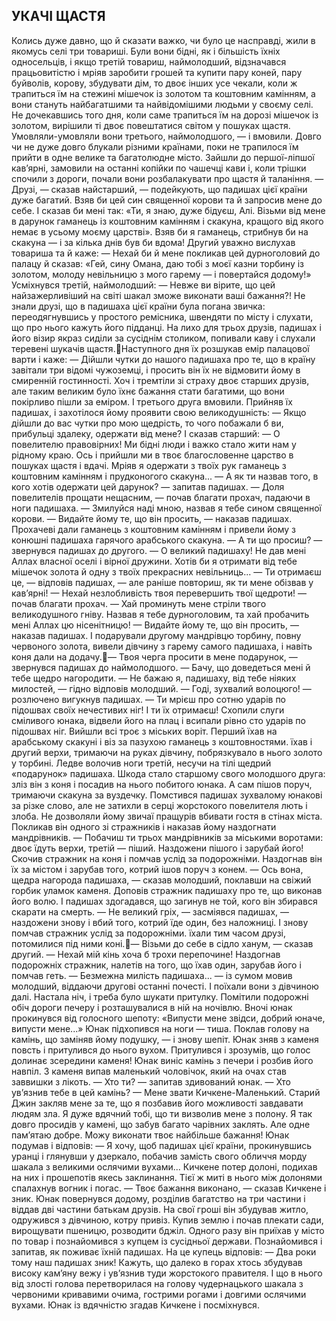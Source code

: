 ## УКАЧІ ЩАСТЯ
Колись дуже давно, що й сказати важко, чи було це насправді, жили в якомусь селі три товариші. Були вони бідні, як і більшість їхніх односельців, і якщо третій товариш, наймолодший, відзначався працьовитістю і мріяв заробити грошей та купити пару коней, пару буйволів, корову, збудувати дім, то двоє інших усе чекали, коли ж трапиться їм на стежині мішечок із золотом та коштовним камінням, а вони стануть найбагатшими та найвідомішими людьми у своєму селі.
Не дочекавшись того дня, коли саме трапиться їм на дорозі мішечок із золотом, вирішили ті двоє повештатися світом у пошуках щастя. Умовляли-умовляли вони третього, наймолодшого, — і вмовили.
Довго чи не дуже довго блукали різними країнами, поки не трапилося їм прийти в одне велике та багатолюдне місто. Зайшли до першої-ліпшої кав’ярні, замовили на останні копійки по чашечці кави і, коли трішки спочили з дороги, почали вони розбалакувати про щастя й таланіння.
— Друзі, — сказав найстарший, — подейкують, що падишах цієї країни дуже багатий. Взяв би цей син священної корови та й запросив мене до себе. І сказав би мені так: «Ти, я знаю, дуже бідуєш, Алі. Візьми від мене в дарунок гаманець із коштовним камінням і скакуна, кращого від якого немає в усьому моєму царстві». Взяв би я гаманець, стрибнув би на скакуна — і за кілька днів був би вдома!
Другий уважно вислухав товариша та й каже:
— Нехай би й мене покликав цей дурноголовий до палацу й сказав: «Гей, сину Омана, даю тобі з моєї казни торбину із золотом, молоду невільницю з мого гарему — і повертайся додому!»
Усміхнувся третій, наймолодший:
— Невже ви вірите, що цей найзажерливіший на світі шакал зможе виконати ваші бажання?!
Не знали друзі, що в падишаха цієї країни була погана звичка: переодягнувшись у простого ремісника, швендяти по місту і слухати, що про нього кажуть його підданці. На лихо для трьох друзів, падишах і його візир якраз сиділи за сусіднім столиком, попивали каву і слухали теревені шукачів щастя.Наступного дня їх розшукав емір палацової варти і каже:
— Дійшли чутки до нашого падишаха про те, що в країну завітали три відомі чужоземці, і просить він їх не відмовити йому в смиренній гостинності.
Хоч і тремтіли зі страху двоє старших друзів, але таким великим було їхнє бажання стати багатими, що вони покірливо пішли за еміром. І третього друга вмовили.
Прийняв їх падишах, і захотілося йому проявити свою великодушність:
— Якщо дійшли до вас чутки про мою щедрість, то чого побажали б ви, прибульці здалеку, одержати від мене?
І сказав старший:
— О повелителю правовірних! Ми бідні люди і важко стало жити нам у рідному краю. Ось і прийшли ми в твоє благословенне царство в пошуках щастя і вдачі. Мріяв я одержати з твоїх рук гаманець з коштовним камінням і прудконогого скакуна...
— А як ти назвав того, в кого хотів одержати цей дарунок? — запитав падишах.
— Доля повелителів прощати нещасним, — почав благати прохач, падаючи в ноги падишаха. — Змилуйся наді мною, назвав я тебе сином священної корови.
— Видайте йому те, що він просить, — наказав падишах.
Прохачеві дали гаманець з коштовним камінням і привели
йому з конюшні падишаха гарячого арабського скакуна.
— А ти що просиш? — звернувся падишах до другого.
— О великий падишаху! Не дав мені Аллах власної оселі і вірної дружини. Хотів би я отримати від тебе мішечок золота й одну з твоїх прекрасних невільниць...
— Ти отримаєш це, — відповів падишах, — але раніше повториш, як ти мене обізвав у кав’ярні!
— Нехай незлобливість твоя перевершить твої щедроти! — почав благати прохач. — Хай проминуть мене стріли твого великодушного гніву. Назвав я тебе дурноголовим, та хай пробачить мені Аллах цю нісенітницю!
— Видайте йому те, що він просить, — наказав падишах.
І подарували другому мандрівцю торбину, повну червоного золота, вивели дівчину з гарему самого падишаха, і навіть коня дали на додачу.— Твоя черга просити в мене подарунок, — звернувся падишах до наймолодшого. — Бачу, що доведеться мені й тебе щедро нагородити.
— Не бажаю я, падишаху, від тебе ніяких милостей, — гідно відповів молодший.
— Годі, зухвалий волоцюго! — розлючено вигукнув падишах. — Ти мрієш про сотню ударів по підошвах своїх нечестивих ніг! І ти їх отримаєш!
Схопили слуги сміливого юнака, відвели його на плац і всипали рівно сто ударів по підошвах ніг.
Вийшли всі троє з міських воріт. Перший їхав на арабському скакуні і віз за пазухою гаманець з коштовностями. їхав і другий верхи, тримаючи на руках дівчину, побрязкувало в нього золото у торбині. Ледве волочив ноги третій, несучи на тілі щедрий «подарунок» падишаха.
Шкода стало старшому свого молодшого друга: зліз він з коня і посадив на нього побитого юнака. А сам пішов поруч, тримаючи скакуна за вуздечку.
Помстився падишах зухвалому юнакові за різке слово, але не затихли в серці жорстокого повелителя лють і злоба. Не дозволяли йому звичаї пращурів вбивати гостя в стінах міста. Покликав він одного зі стражників і наказав йому наздогнати мандрівників.
— Побачиш ти трьох мандрівників за міськими воротами: двоє їдуть верхи, третій — піший. Наздожени пішого і зарубай його!
Скочив стражник на коня і помчав услід за подорожніми. Наздогнав він їх за містом і зарубав того, котрий ішов поруч з конем.
— Ось вона, щедра нагорода падишаха, — сказав молодший, поклавши на свіжий горбик уламок каменя.
Доповів стражник падишаху про те, що виконав його волю. І падишах здогадався, що загинув не той, кого він збирався скарати на смерть.
— Не великий гріх, — засміявся падишах, — наздожени знову і вбий того, котрий їде один, без наложниці.
І знову помчав стражник услід за подорожніми.
їхали тим часом друзі, потомилися під ними коні.— Візьми до себе в сідло ханум, — сказав другий. — Нехай мій кінь хоча б трохи перепочине!
Наздогнав подорожніх стражник, налетів на того, що їхав один, зарубав його і помчав геть.
— Безмежна милість падишаха... — із сумом мовив молодший, віддаючи другові останні почесті.
І поїхали вони з дівчиною далі.
Настала ніч, і треба було шукати притулку. Помітили подорожні обіч дороги печеру і розташувалися в ній на ночівлю. Вночі юнак прокинувся від голосного шепоту: «Випусти мене звідси, добрий юначе, випусти мене...» Юнак підхопився на ноги — тиша. Поклав голову на камінь, що заміняв йому подушку, — і знову шепіт. Юнак зняв з каменя повсть і притулився до нього вухом. Притулився і зрозумів, що голос долинає зсередини каменя!
Юнак виніс камінь з печери і розбив його навпіл. З каменя випав маленький чоловічок, який на очах став заввишки з лікоть.
— Хто ти? — запитав здивований юнак. — Хто ув’язнив тебе в цей камінь?
— Мене звати Кичкене-Маленький. Старий Джин закляв мене за те, що я позбавив його можливості завдавати людям зла. Я дуже вдячний тобі, що ти визволив мене з полону. Я так довго просидів у камені, що забув багато чарівних заклять. Але одне пам’ятаю добре. Можу виконати твоє найбільше бажання!
Юнак подумав і відповів:
— Я хочу, щоб падишах цієї країни, прокинувшись уранці і глянувши у дзеркало, побачив замість свого обличчя морду шакала з великими ослячими вухами...
Кичкене потер долоні, подихав на них і прошепотів якесь заклинання. Тієї ж миті в нього між долонями спалахнув вогник і погас.
— Твоє бажання виконано, — сказав Кичкене і зник.
Юнак повернувся додому, розділив багатство на три частини і віддав дві частини батькам друзів. На свої гроші він збудував житло, одружився з дівчиною, котру привіз. Купив землю і почав плекати сади, вирощувати пшеницю, розводити бджіл.
Одного разу він приїхав у місто по товар і познайомився з купцем із сусідньої держави. Познайомився і запитав, як поживає їхній падишах. На це купець відповів:
— Два роки тому наш падишах зник! Кажуть, що далеко в горах хтось збудував високу кам’яну вежу і ув’язнив туди жорстокого правителя. І що в нього від злості голова перетворилася на голову чудернацького шакала з червоними кривавими очима, гострими рогами і довгими ослячими вухами. Юнак із вдячністю згадав Кичкене і посміхнувся.
